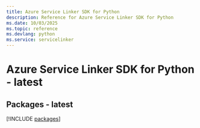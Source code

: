 ```yaml
---
title: Azure Service Linker SDK for Python
description: Reference for Azure Service Linker SDK for Python
ms.date: 10/03/2025
ms.topic: reference
ms.devlang: python
ms.service: servicelinker
---
```

# Azure Service Linker SDK for Python - latest
## Packages - latest
[!INCLUDE [packages](service-linker-index.md)]